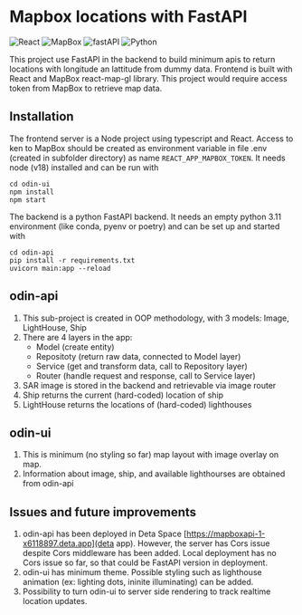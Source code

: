 # Mapbox locations with FastAPI

![React](https://img.shields.io/badge/React-v.18-pink)
![MapBox](https://img.shields.io/badge/react--map--gl-v.7.0-brightgreen)
![fastAPI](https://img.shields.io/badge/FastApi-v.0.45-red)
![Python](https://img.shields.io/badge/Python-v.3.11-blue)

This project use FastAPI in the backend to build minimum apis to return locations with longitude an lattitude from dummy data. Frontend is built with React and MapBox react-map-gl library. This project would require access token from MapBox to retrieve map data.

## Installation

The frontend server is a Node project using typescript and React. Access to ken to MapBox should be created as environment variable in file .env (created in subfolder directory) as name `REACT_APP_MAPBOX_TOKEN`. It needs node (v18) installed and can be run with

```
cd odin-ui
npm install
npm start
```

The backend is a python FastAPI backend. It needs an empty python 3.11 environment (like conda, pyenv or poetry) and can be set up and started with

```
cd odin-api
pip install -r requirements.txt
uvicorn main:app --reload
```

## odin-api

1. This sub-project is created in OOP methodology, with 3 models: Image, LightHouse, Ship
2. There are 4 layers in the app: 
    * Model (create entity)
    * Repositoty (return raw data, connected to Model layer)
    * Service (get and transform data, call to Repository layer)
    * Router (handle request and response, call to Service layer)
3. SAR image is stored in the backend and retrievable via image router
4. Ship returns the current (hard-coded) location of ship
5. LightHouse returns the locations of (hard-coded) lighthouses

## odin-ui

1. This is minimum (no styling so far) map layout with image overlay on map.
2. Information about image, ship, and available lighthourses are obtained from odin-api

## Issues and future improvements

1. odin-api has been deployed in Deta Space [https://mapboxapi-1-x6118897.deta.app](deta app). However, the server has Cors issue despite Cors middleware has been added. Local deployment has no Cors issue so far, so that could be FastAPI version in deployment.
2. odin-ui has minimum theme. Possible styling such as lighthouse animation (ex: lighting dots, ininite illuminating) can be added.
3. Possibility to turn odin-ui to server side rendering to track realtime location updates.
